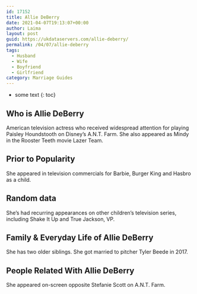 ```yaml
---
id: 17152
title: Allie DeBerry
date: 2021-04-07T19:13:07+00:00
author: Laima
layout: post
guid: https://ukdataservers.com/allie-deberry/
permalink: /04/07/allie-deberry
tags:
  - Husband
  - Wife
  - Boyfriend
  - Girlfriend
category: Marriage Guides
---
```


* some text
{: toc}


## Who is Allie DeBerry
                  
                  
                  
American television actress who received widespread attention for playing Paisley Houndstooth on Disney&#8217;s A.N.T. Farm. She also appeared as Mindy in the Rooster Teeth movie Lazer Team. 
                  
              
            
              
            
                
                
                
## Prior to Popularity
                  
                  
                  
She appeared in television commercials for Barbie, Burger King and Hasbro as a child. 
                  
              
            
              
            
                
                
                
## Random data
                  
                  
                  
She&#8217;s had recurring appearances on other children&#8217;s television series, including Shake It Up and True Jackson, VP. 
                  
              
            
              
            
                
                
                
## Family & Everyday Life of Allie DeBerry
                  
                  
                  
She has two older siblings. She got married to pitcher Tyler Beede in 2017.
                  
              
            
              
            
                
                
                
## People Related With Allie DeBerry
                  
                  
                  
She appeared on-screen opposite Stefanie Scott on A.N.T. Farm. 
                  
              
            
              
            
                
              
            
              
              
            
            
              
            
          
          
          